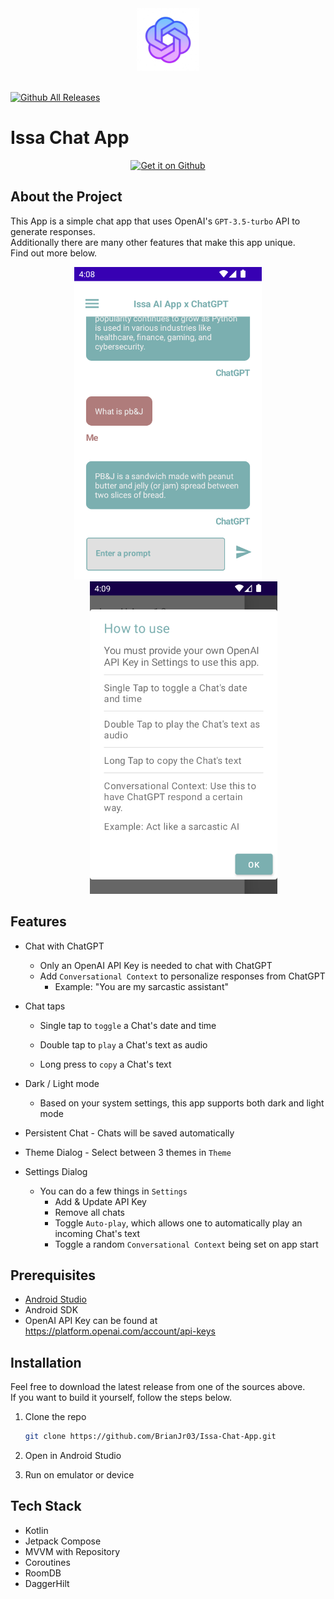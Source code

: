 <div align="center">
  <img width="100" src="./docs/assets/logo-noBackground.png">
  <br><br>
</div>

[![Github All Releases](https://img.shields.io/github/downloads/BrianJr03/Issa-AI-App/total.svg)](https://github.com/BrianJr03/Issa-Chat-App/releases/latest)

# Issa Chat App

<div align="center">
<a href='https://github.com/BrianJr03/Issa-Chat-App/releases/latest'><img alt='Get it on Github' src='https://raw.githubusercontent.com/bircni/ParkenUlmAndroid/main/docs/assets/badges/badge_github.png' height='80px'/></a>
</div>

## About the Project

This App is a simple chat app that uses OpenAI's `GPT-3.5-turbo` API to generate responses.  
Additionally there are many other features that make this app unique.  
Find out more below.

<div align="center">
<img src="./docs/assets/main.png" width="300"  />
<img style="margin-left: 50px" src="./docs/assets/howtouse.png" width="300"/>
</div>

## Features

- Chat with ChatGPT
  - Only an OpenAI API Key is needed to chat with ChatGPT
  - Add `Conversational Context` to personalize responses from ChatGPT
    - Example: "You are my sarcastic assistant"

- Chat taps

  - Single tap to `toggle` a Chat's date and time

  - Double tap to `play` a Chat's text as audio
  
  - Long press to `copy` a Chat's text
  
- Dark / Light mode

  - Based on your system settings, this app supports both dark and light mode
  
- Persistent Chat - Chats will be saved automatically

- Theme Dialog - Select between 3 themes in `Theme`  
  
- Settings Dialog

  - You can do a few things in `Settings`
    - Add & Update API Key
    - Remove all chats
    - Toggle `Auto-play`, which allows one to automatically play an incoming Chat's text
    - Toggle a random `Conversational Context` being set on app start

## Prerequisites

- [Android Studio](https://developer.android.com/studio)
- Android SDK
- OpenAI API Key can be found at <https://platform.openai.com/account/api-keys>

## Installation

Feel free to download the latest release from one of the sources above.  
If you want to build it yourself, follow the steps below.

1. Clone the repo

   ```sh
   git clone https://github.com/BrianJr03/Issa-Chat-App.git
   ```

2. Open in Android Studio
3. Run on emulator or device

## Tech Stack

- Kotlin
- Jetpack Compose
- MVVM with Repository
- Coroutines
- RoomDB
- DaggerHilt
